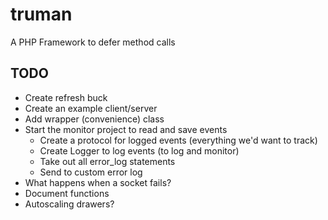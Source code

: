 truman
======

A PHP Framework to defer method calls

TODO
----
- Create refresh buck
- Create an example client/server
- Add wrapper (convenience) class
- Start the monitor project to read and save events
  - Create a protocol for logged events (everything we'd want to track)
  - Create Logger to log events (to log and monitor)
  - Take out all error_log statements
  - Send to custom error log
- What happens when a socket fails?
- Document functions
- Autoscaling drawers?